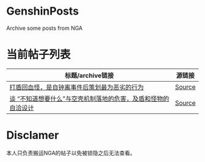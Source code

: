 # GenshinPosts
Archive some posts from NGA

# 当前帖子列表

| 标题/archive链接 | 源链接 |
| ------------- | ------------- |
|[打盾回血怪，是自钟离事件后策划最为恶劣的行为](https://github.com/BachelorForever/GenshinPosts/blob/main/ch_fucks_zhongli_shield.md) |[Source](https://nga.178.com/read.php?tid=30197972)|
|[谈 “不知道想要什么”与空壳机制落地的危害，及盾和怪物的自洽设计](https://github.com/BachelorForever/GenshinPosts/blob/main/player_do_not_know_what_they_want_and_fuck_husk_mechanism.md)|[Source](https://bbs.nga.cn/read.php?tid=30298932)|


# Disclamer

本人只负责搬运NGA的帖子以免被锁隐之后无法查看。

